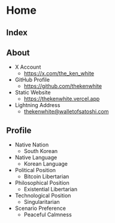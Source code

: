 # Home

## Index

## About

- X Account
	- https://x.com/the_ken_white
- GitHub Profile
	- https://github.com/thekenwhite
- Static Website
	- https://thekenwhite.vercel.app
- Lightning Address
	- thekenwhite@walletofsatoshi.com

## Profile

- Native Nation
	- South Korean
- Native Language
	- Korean Language
- Political Position
	- Bitcoin Libertarian
- Philosophical Position
	- Existential Libertarian
- Technological Position
	- Singularitarian
- Scenario Preference
	- Peaceful Calmness
